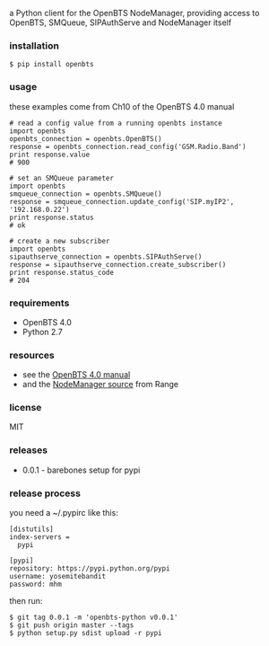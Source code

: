 a Python client for the OpenBTS NodeManager,
providing access to OpenBTS, SMQueue, SIPAuthServe and NodeManager itself


### installation
    $ pip install openbts


### usage
these examples come from Ch10 of the OpenBTS 4.0 manual

    # read a config value from a running openbts instance
    import openbts
    openbts_connection = openbts.OpenBTS()
    response = openbts_connection.read_config('GSM.Radio.Band')
    print response.value
    # 900

    # set an SMQueue parameter
    import openbts
    smqueue_connection = openbts.SMQueue()
    response = smqueue_connection.update_config('SIP.myIP2', '192.168.0.22')
    print response.status
    # ok

    # create a new subscriber
    import openbts
    sipauthserve_connection = openbts.SIPAuthServe()
    response = sipauthserve_connection.create_subscriber()
    print response.status_code
    # 204


### requirements
* OpenBTS 4.0
* Python 2.7


### resources
* see the [OpenBTS 4.0 manual](http://openbts.org/site/wp-content/uploads/2014/07/OpenBTS-4.0-Manual.pdf)
* and the [NodeManager source](https://github.com/RangeNetworks/NodeManager) from Range


### license
MIT


### releases
* 0.0.1 - barebones setup for pypi


### release process
you need a ~/.pypirc like this:

    [distutils]
    index-servers =
      pypi

    [pypi]
    repository: https://pypi.python.org/pypi
    username: yosemitebandit
    password: mhm

then run:

    $ git tag 0.0.1 -m 'openbts-python v0.0.1'
    $ git push origin master --tags
    $ python setup.py sdist upload -r pypi

